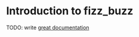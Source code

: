 # Introduction to fizz_buzz

TODO: write [great documentation](http://jacobian.org/writing/great-documentation/what-to-write/)

